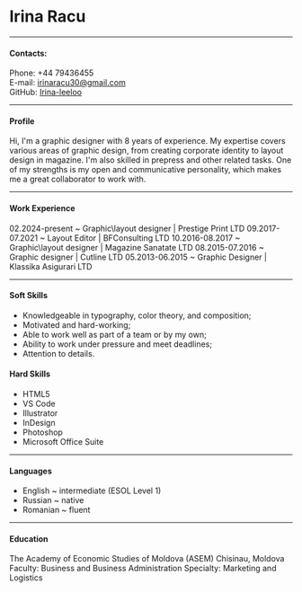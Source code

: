 
# Irina Racu 
_______________________________
#### Contacts:
Phone: +44 79436455  
E-mail: irinaracu30@gmail.com  
GitHub: [Irina-leeloo](https://github.com/Irina-leeloo)

____________________________________

#### Profile
Hi, I'm a graphic designer with 8 years of experience. My expertise covers various areas of graphic design, from creating corporate identity to layout design in magazine. I'm also skilled in prepress and other related tasks. One of my strengths is my open and communicative personality, which makes me a great collaborator to work with.

_______________________________
#### Work  Experience
02.2024-present ~ Graphic\layout designer | Prestige Print LTD
09.2017-07.2021 ~ Layout Editor | BFConsulting LTD
10.2016-08.2017 ~ Graphic\layout designer | Magazine Sanatate LTD
08.2015-07.2016 ~ Graphic designer | Cutline LTD
05.2013-06.2015 ~ Graphic Designer | Klassika Asigurari LTD

_______________________________

#### Soft Skills
*    Knowledgeable in typography, color theory, and composition;
*    Motivated and hard-working;
*    Able to work well as part of a team or by my own;
*    Ability to work under pressure and meet deadlines;
*    Attention to details.

#### Hard Skills
*    HTML5
*    VS Code
*    Illustrator
*    InDesign
*    Photoshop
*    Microsoft Office Suite
____________________________________
#### Languages
*    English  ~  intermediate (ESOL Level 1)
*    Russian  ~  native
*    Romanian  ~  fluent

___________________________________
#### Education
The Academy of Economic Studies of Moldova (ASEM) Chisinau, Moldova
Faculty: Business and Business Administration
Specialty: Marketing and Logistics 











